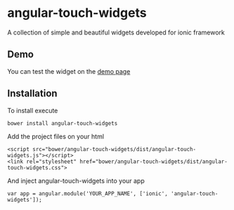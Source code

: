 # angular-touch-widgets

A collection of simple and beautiful widgets developed for ionic framework

Demo
----

You can test the widget on the [demo page](http://spike886.github.io/angular-touch-widgets/demo)

Installation
------------

To install execute

    bower install angular-touch-widgets
    
Add the project files on your html

    <script src="bower/angular-touch-widgets/dist/angular-touch-widgets.js"></script>
    <link rel="stylesheet" href="bower/angular-touch-widgets/dist/angular-touch-widgets.css">
    
And inject angular-touch-widgets into your app

    var app = angular.module('YOUR_APP_NAME', ['ionic', 'angular-touch-widgets']);
